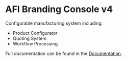 # AFI Branding Console v4

Configurable manufacturing system including:
 
 * Product Configurator
 * Quoting System
 * Workflow Processing

Full documentation can be found in the [Documentation](docs/README.md).
